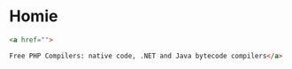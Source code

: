 # Homie

```html
<a href="">

Free PHP Compilers: native code, .NET and Java bytecode compilers</a>
```
